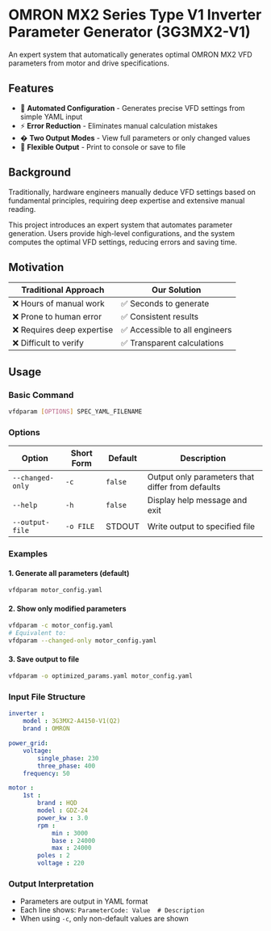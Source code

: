# OMRON MX2 Series Type V1 Inverter Parameter Generator (3G3MX2-V1)

An expert system that automatically generates optimal OMRON MX2 VFD parameters from motor and drive specifications.

## Features

- 🚀 **Automated Configuration** - Generates precise VFD settings from simple YAML input
- ⚡ **Error Reduction** - Eliminates manual calculation mistakes
- � **Two Output Modes** - View full parameters or only changed values
- 📁 **Flexible Output** - Print to console or save to file

## Background

Traditionally, hardware engineers manually deduce VFD settings based on fundamental principles, requiring deep expertise and extensive manual reading.

This project introduces an expert system that automates parameter generation. Users provide high-level configurations, and the system computes the optimal VFD settings, reducing errors and saving time.

## Motivation

| Traditional Approach | Our Solution |
|----------------------|--------------|
| ❌ Hours of manual work | ✅ Seconds to generate |
| ❌ Prone to human error | ✅ Consistent results |
| ❌ Requires deep expertise | ✅ Accessible to all engineers |
| ❌ Difficult to verify | ✅ Transparent calculations |

## Usage

### Basic Command
```sh
vfdparam [OPTIONS] SPEC_YAML_FILENAME
```

### Options
| Option           | Short Form | Default | Description |
|------------------|------------|---------|-------------|
| `--changed-only` | `-c`       | `false` | Output only parameters that differ from defaults |
| `--help`         | `-h`       | `false` | Display help message and exit |
| `--output-file`  | `-o FILE`  | STDOUT  | Write output to specified file |

### Examples

#### 1. Generate all parameters (default)
```sh
vfdparam motor_config.yaml
```

#### 2. Show only modified parameters
```sh
vfdparam -c motor_config.yaml
# Equivalent to:
vfdparam --changed-only motor_config.yaml
```

#### 3. Save output to file
```sh
vfdparam -o optimized_params.yaml motor_config.yaml
```

### Input File Structure
```yaml
inverter : 
    model : 3G3MX2-A4150-V1(Q2)
    brand : OMRON

power_grid:
    voltage:
        single_phase: 230
        three_phase: 400
    frequency: 50

motor :
    1st :
        brand : HQD
        model : GDZ-24
        power_kw : 3.0
        rpm :
            min : 3000
            base : 24000
            max : 24000
        poles : 2
        voltage : 220
```

### Output Interpretation
- Parameters are output in YAML format
- Each line shows: `ParameterCode: Value  # Description`
- When using `-c`, only non-default values are shown
